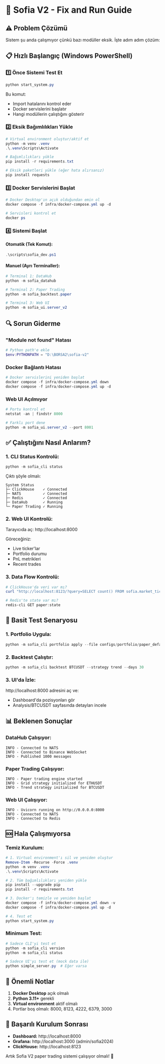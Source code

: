 # 🔧 Sofia V2 - Fix and Run Guide

## ⚠️ Problem Çözümü

Sistem şu anda çalışmıyor çünkü bazı modüller eksik. İşte adım adım çözüm:

## 📋 Hızlı Başlangıç (Windows PowerShell)

### 1️⃣ Önce Sistemi Test Et
```powershell
python start_system.py
```

Bu komut:
- Import hatalarını kontrol eder
- Docker servislerini başlatır
- Hangi modüllerin çalıştığını gösterir

### 2️⃣ Eksik Bağımlılıkları Yükle
```powershell
# Virtual environment oluştur/aktif et
python -m venv .venv
.\.venv\Scripts\Activate

# Bağımlılıkları yükle
pip install -r requirements.txt

# Eksik paketleri yükle (eğer hata alırsanız)
pip install requests
```

### 3️⃣ Docker Servislerini Başlat
```powershell
# Docker Desktop'ın açık olduğundan emin ol
docker compose -f infra/docker-compose.yml up -d

# Servisleri kontrol et
docker ps
```

### 4️⃣ Sistemi Başlat

#### Otomatik (Tek Komut):
```powershell
.\scripts\sofia_dev.ps1
```

#### Manuel (Ayrı Terminaller):
```powershell
# Terminal 1: DataHub
python -m sofia_datahub

# Terminal 2: Paper Trading
python -m sofia_backtest.paper

# Terminal 3: Web UI
python -m sofia_ui.server_v2
```

## 🔍 Sorun Giderme

### "Module not found" Hatası
```powershell
# Python path'e ekle
$env:PYTHONPATH = "D:\BORSA2\sofia-v2"
```

### Docker Bağlantı Hatası
```powershell
# Docker servislerini yeniden başlat
docker compose -f infra/docker-compose.yml down
docker compose -f infra/docker-compose.yml up -d
```

### Web UI Açılmıyor
```powershell
# Portu kontrol et
netstat -an | findstr 8000

# Farklı port dene
python -m sofia_ui.server_v2 --port 8001
```

## ✅ Çalıştığını Nasıl Anlarım?

### 1. CLI Status Kontrolü:
```powershell
python -m sofia_cli status
```

Çıktı şöyle olmalı:
```
System Status
├─ ClickHouse    ✓ Connected
├─ NATS          ✓ Connected
├─ Redis         ✓ Connected
├─ DataHub       ✓ Running
└─ Paper Trading ✓ Running
```

### 2. Web UI Kontrolü:
Tarayıcıda aç: http://localhost:8000

Göreceğiniz:
- Live ticker'lar
- Portfolio durumu
- PnL metrikleri
- Recent trades

### 3. Data Flow Kontrolü:
```powershell
# ClickHouse'da veri var mı?
curl "http://localhost:8123/?query=SELECT count() FROM sofia.market_ticks"

# Redis'te state var mı?
redis-cli GET paper:state
```

## 🚀 Basit Test Senaryosu

### 1. Portfolio Uygula:
```powershell
python -m sofia_cli portfolio apply --file configs/portfolio/paper_default.yaml
```

### 2. Backtest Çalıştır:
```powershell
python -m sofia_cli backtest BTCUSDT --strategy trend --days 30
```

### 3. UI'da İzle:
http://localhost:8000 adresini aç ve:
- Dashboard'da pozisyonları gör
- Analysis/BTCUSDT sayfasında detayları incele

## 📊 Beklenen Sonuçlar

### DataHub Çalışıyor:
```
INFO - Connected to NATS
INFO - Connected to Binance WebSocket
INFO - Published 1000 messages
```

### Paper Trading Çalışıyor:
```
INFO - Paper trading engine started
INFO - Grid strategy initialized for ETHUSDT
INFO - Trend strategy initialized for BTCUSDT
```

### Web UI Çalışıyor:
```
INFO - Uvicorn running on http://0.0.0.0:8000
INFO - Connected to NATS
INFO - Connected to Redis
```

## 🆘 Hala Çalışmıyorsa

### Temiz Kurulum:
```powershell
# 1. Virtual environment'ı sil ve yeniden oluştur
Remove-Item -Recurse -Force .venv
python -m venv .venv
.\.venv\Scripts\Activate

# 2. Tüm bağımlılıkları yeniden yükle
pip install --upgrade pip
pip install -r requirements.txt

# 3. Docker'ı temizle ve yeniden başlat
docker compose -f infra/docker-compose.yml down -v
docker compose -f infra/docker-compose.yml up -d

# 4. Test et
python start_system.py
```

### Minimum Test:
```powershell
# Sadece CLI'yi test et
python -m sofia_cli version
python -m sofia_cli status

# Sadece UI'yı test et (mock data ile)
python simple_server.py  # Eğer varsa
```

## 📝 Önemli Notlar

1. **Docker Desktop** açık olmalı
2. **Python 3.11+** gerekli
3. **Virtual environment** aktif olmalı
4. Portlar boş olmalı: 8000, 8123, 4222, 6379, 3000

## 🎯 Başarılı Kurulum Sonrası

- **Dashboard:** http://localhost:8000
- **Grafana:** http://localhost:3000 (admin/sofia2024)
- **ClickHouse:** http://localhost:8123

Artık Sofia V2 paper trading sistemi çalışıyor olmalı! 🚀